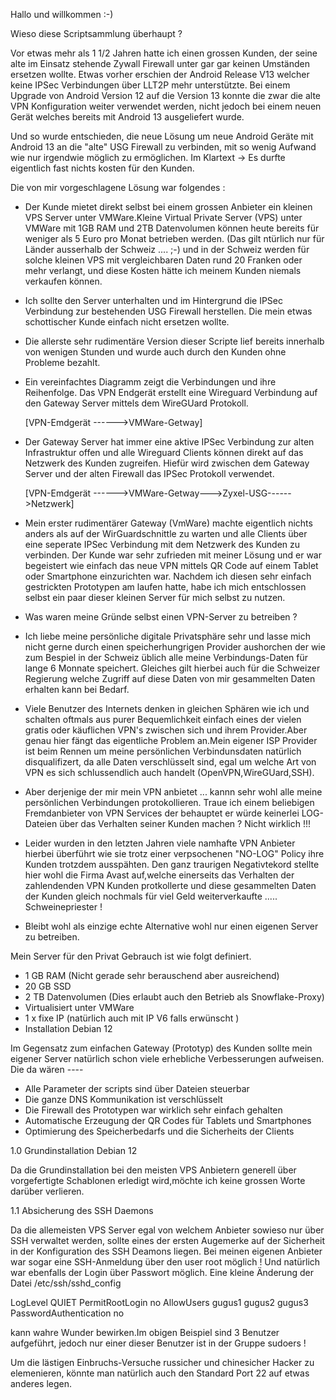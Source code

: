 Hallo und willkommen :-)

Wieso diese Scriptsammlung überhaupt ? 

Vor etwas mehr als 1 1/2 Jahren hatte ich einen grossen Kunden, der seine alte
im Einsatz stehende Zywall Firewall unter gar gar keinen Umständen ersetzen
wollte. Etwas vorher erschien der Android Release V13 welcher keine IPSec
Verbindungen über LLT2P mehr unterstützte.
Bei einem Upgrade von Android Version 12 auf die Version 13 konnte die zwar die
alte VPN Konfiguration weiter verwendet werden, nicht jedoch bei einem neuen
Gerät welches bereits mit Android 13 ausgeliefert wurde.
 
Und so wurde entschieden, die neue Lösung um neue Android Geräte mit Android 13
an die "alte" USG Firewall zu verbinden, mit so wenig Aufwand wie nur irgendwie
möglich zu ermöglichen. Im Klartext -> 
Es durfte eigentlich fast nichts kosten für den Kunden. 

Die von mir vorgeschlagene Lösung war folgendes : 

- Der Kunde mietet direkt selbst bei einem grossen Anbieter ein kleinen VPS
  Server unter VMWare.Kleine Virtual Private Server (VPS) unter VMWare mit
  1GB RAM und 2TB Datenvolumen können heute bereits für weniger als 5 Euro
  pro Monat betrieben werden. (Das gilt ntürlich nur für Länder ausserhalb 
  der Schweiz .... ;-) und in der Schweiz werden für solche kleinen VPS mit 
  vergleichbaren Daten rund 20 Franken oder mehr verlangt, und diese Kosten
  hätte ich meinem Kunden niemals verkaufen können. 

- Ich sollte den Server unterhalten und im Hintergrund die IPSec Verbindung 
  zur bestehenden USG Firewall herstellen. Die mein etwas schottischer Kunde
  einfach nicht ersetzen wollte.

- Die allerste sehr rudimentäre Version dieser Scripte lief bereits innerhalb
  von wenigen Stunden und wurde auch durch den Kunden ohne Probleme bezahlt.

- Ein vereinfachtes Diagramm zeigt die Verbindungen und ihre Reihenfolge.
  Das VPN Endgerät erstellt eine Wireguard Verbindung auf den Gateway Server
  mittels dem WireGUard Protokoll.

  [VPN-Emdgerät ------>VMWare-Getway] 

- Der Gateway Server hat immer eine aktive IPSec Verbindung zur alten
  Infrastruktur offen und alle Wireguard Clients können direkt auf
  das Netzwerk des Kunden zugreifen. Hiefür wird zwischen dem
  Gateway Server und der alten Firewall das IPSec Protokoll verwendet.


  [VPN-Emdgerät ------>VMWare-Getway--->Zyxel-USG------>Netzwerk]

- Mein erster rudimentärer Gateway (VmWare) machte eigentlich nichts 
  anders als auf der WirGuardschnittle zu warten und alle Clients über
  eine seperate IPSec Verbindung mit dem Netzwerk des Kunden zu
  verbinden. Der Kunde war sehr zufrieden mit meiner Lösung und er
  war begeistert wie einfach das neue VPN mittels QR Code auf einem
  Tablet oder Smartphone einzurichten war.
  Nachdem ich diesen sehr einfach gestrickten Prototypen am laufen
  hatte, habe ich mich entschlossen selbst ein paar dieser 
  kleinen Server für mich selbst zu nutzen. 

- Was waren meine Gründe selbst einen VPN-Server zu betreiben ? 

- Ich liebe meine persönliche digitale Privatsphäre sehr und lasse
  mich nicht gerne durch einen speicherhungrigen Provider aushorchen
  der wie zum Bespiel in der Schweiz üblich alle meine Verbindungs-Daten 
  für lange 6 Monnate speichert. Gleiches gilt hierbei auch für die 
  Schweizer Regierung welche Zugriff auf diese Daten von mir gesammelten
  Daten erhalten kann bei Bedarf.

- Viele Benutzer des Internets denken in gleichen Sphären wie ich und
  schalten oftmals aus purer Bequemlichkeit einfach eines der vielen gratis
  oder käuflichen VPN's zwischen sich und ihrem Provider.Aber genau hier
  fängt das eigentliche Problem an.Mein eigener ISP Provider ist beim Rennen
  um meine persönlichen Verbindunsdaten natürlich disqualifizert, da alle Daten 
  verschlüsselt sind, egal um welche Art von VPN es sich schlussendlich
  auch handelt (OpenVPN,WireGUard,SSH).
 
- Aber derjenige der mir mein VPN anbietet ... kannn sehr wohl alle meine
  persönlichen Verbindungen protokollieren. Traue ich einem beliebigen
  Fremdanbieter von VPN Services der behauptet er würde keinerlei
  LOG-Dateien über das Verhalten seiner Kunden machen ? Nicht wirklich !!!

- Leider wurden in den letzten Jahren viele namhafte VPN Anbieter hierbei
  überführt wie sie trotz einer verpsochenen "NO-LOG" Policy ihre Kunden 
  trotzdem ausspähten. Den ganz traurigen Negativtekord stellte hier wohl 
  die Firma Avast auf,welche einerseits das Verhalten der zahlendenden
  VPN Kunden protkollerte und diese gesammelten Daten der Kunden gleich 
  nochmals für viel Geld weiterverkaufte ..... Schweinepriester !
 
- Bleibt wohl als einzige echte Alternative wohl nur einen eigenen Server
  zu betreiben.

Mein Server für den Privat Gebrauch ist wie folgt definiert.

- 1 GB RAM (Nicht gerade sehr berauschend aber ausreichend)
- 20 GB SSD
- 2 TB Datenvolumen (Dies erlaubt auch den Betrieb als Snowflake-Proxy)
- Virtualisiert unter VMWare
- 1 x fixe IP (natürlich auch mit IP V6 falls erwünscht ) 
- Installation Debian 12 

Im Gegensatz zum einfachen Gateway (Prototyp) des Kunden sollte 
mein eigener Server natürlich schon viele erhebliche Verbesserungen 
aufweisen. Die da wären ----

- Alle Parameter der scripts sind über Dateien steuerbar
- Die ganze DNS Kommunikation ist verschlüsselt 
- Die Firewall des Prototypen war wirklich sehr einfach gehalten
- Automatische Erzeugung der QR Codes für Tablets und Smartphones
- Optimierung des Speicherbedarfs und die Sicherheits der Clients

1.0 Grundinstallation Debian 12 

Da die Grundinstallation bei den meisten VPS Anbietern generell über
vorgefertigte Schablonen erledigt wird,möchte ich keine grossen
Worte darüber verlieren.

1.1 Absicherung des SSH Daemons 

Da die allemeisten VPS Server egal von welchem Anbieter sowieso nur über 
SSH verwaltet werden, sollte eines der ersten Augemerke auf der Sicherheit
in der Konfiguration des SSH Deamons liegen.
Bei meinen eigenen Anbieter war sogar eine SSH-Anmeldung über den user root möglich !
Und natürlich war ebenfalls der Login über Passwort möglich. 
Eine kleine Änderung der Datei /etc/ssh/sshd_config

LogLevel QUIET
PermitRootLogin no
AllowUsers gugus1 gugus2 gugus3 
PasswordAuthentication no

kann wahre Wunder bewirken.Im obigen Beispiel sind 3 Benutzer aufgeführt, jedoch 
nur einer dieser Benutzer ist in der Gruppe sudoers !

Um die lästigen Einbruchs-Versuche russicher und chinesicher Hacker zu elemenieren, 
könnte man natürlich auch den Standard Port 22 auf etwas anderes legen.












 



 







 




 





   



  

 









 
 



